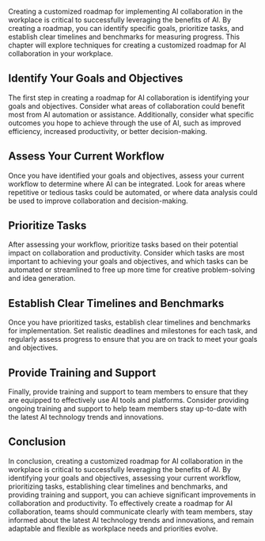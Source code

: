 

Creating a customized roadmap for implementing AI collaboration in the workplace is critical to successfully leveraging the benefits of AI. By creating a roadmap, you can identify specific goals, prioritize tasks, and establish clear timelines and benchmarks for measuring progress. This chapter will explore techniques for creating a customized roadmap for AI collaboration in your workplace.

Identify Your Goals and Objectives
----------------------------------

The first step in creating a roadmap for AI collaboration is identifying your goals and objectives. Consider what areas of collaboration could benefit most from AI automation or assistance. Additionally, consider what specific outcomes you hope to achieve through the use of AI, such as improved efficiency, increased productivity, or better decision-making.

Assess Your Current Workflow
----------------------------

Once you have identified your goals and objectives, assess your current workflow to determine where AI can be integrated. Look for areas where repetitive or tedious tasks could be automated, or where data analysis could be used to improve collaboration and decision-making.

Prioritize Tasks
----------------

After assessing your workflow, prioritize tasks based on their potential impact on collaboration and productivity. Consider which tasks are most important to achieving your goals and objectives, and which tasks can be automated or streamlined to free up more time for creative problem-solving and idea generation.

Establish Clear Timelines and Benchmarks
----------------------------------------

Once you have prioritized tasks, establish clear timelines and benchmarks for implementation. Set realistic deadlines and milestones for each task, and regularly assess progress to ensure that you are on track to meet your goals and objectives.

Provide Training and Support
----------------------------

Finally, provide training and support to team members to ensure that they are equipped to effectively use AI tools and platforms. Consider providing ongoing training and support to help team members stay up-to-date with the latest AI technology trends and innovations.

Conclusion
----------

In conclusion, creating a customized roadmap for AI collaboration in the workplace is critical to successfully leveraging the benefits of AI. By identifying your goals and objectives, assessing your current workflow, prioritizing tasks, establishing clear timelines and benchmarks, and providing training and support, you can achieve significant improvements in collaboration and productivity. To effectively create a roadmap for AI collaboration, teams should communicate clearly with team members, stay informed about the latest AI technology trends and innovations, and remain adaptable and flexible as workplace needs and priorities evolve.
